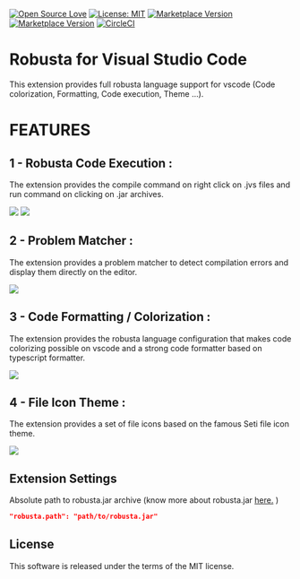 [![Open Source Love](https://badges.frapsoft.com/os/v1/open-source.svg?v=103)](https://github.com/ellerbrock/open-source-badges/)
[![License: MIT](https://img.shields.io/badge/License-MIT-green.svg)](https://opensource.org/licenses/MIT)
[![Marketplace Version](https://vsmarketplacebadge.apphb.com/version/meshredded.robusta.svg "Current Release")](https://marketplace.visualstudio.com/items?itemName=meshredded.robusta)
[![Marketplace Version](http://vsmarketplacebadge.apphb.com/installs/meshredded.robusta.svg "Installs")](https://marketplace.visualstudio.com/items?itemName=meshredded.robusta)
[![CircleCI](https://circleci.com/gh/Meshredded/vscode-robusta/tree/master.svg?style=svg)](https://circleci.com/gh/Meshredded/vscode-robusta/tree/master)
# Robusta for Visual Studio Code
This extension provides full robusta language support for vscode (Code colorization, Formatting, Code execution, Theme ...).


# FEATURES
## 1 - Robusta Code Execution :
The extension provides the compile command on right click on .jvs files and run command on clicking on .jar archives.

![](https://user-images.githubusercontent.com/10856604/67438849-e556b100-f5f4-11e9-9364-210ec8e58ccf.png)
![](https://user-images.githubusercontent.com/10856604/67439264-0ff53980-f5f6-11e9-9974-98e51bbefa65.png)

## 2 - Problem Matcher :
The extension provides a problem matcher to detect compilation errors and display them directly on the editor.

![](https://user-images.githubusercontent.com/10856604/67441703-2901e880-f5fe-11e9-912c-ab7046c0a759.png)

## 3 - Code Formatting / Colorization :
The extension provides the robusta language configuration that makes code colorizing possible on vscode and a strong code formatter based on typescript formatter.

![](https://user-images.githubusercontent.com/10856604/67442191-21434380-f600-11e9-82ea-ddd80a693807.gif)

## 4 - File Icon Theme :
The extension provides a set of file icons based on the famous Seti file icon theme.

![](https://user-images.githubusercontent.com/10856604/67438724-8bee8200-f5f4-11e9-94df-dff3d06a3877.png)



## Extension Settings
Absolute path to robusta.jar archive (know more about robusta.jar [here.](https://github.com/Meshredded/robusta) )
```json
"robusta.path": "path/to/robusta.jar"
```

## License
This software is released under the terms of the MIT license.